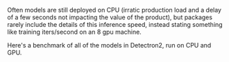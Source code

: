 
Often models are still deployed on CPU (irratic production load and a delay of a few seconds not impacting the value of the product), but packages rarely include the details of this inference speed, instead stating something like training iters/second on an 8 gpu machine.

Here's a benchmark of all of the models in Detectron2, run on CPU and GPU. 
